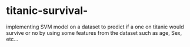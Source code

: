 # titanic-survival-
implementing SVM model on a dataset to predict if a one on titanic would survive or no by using some features from the dataset such as age, Sex, etc...
